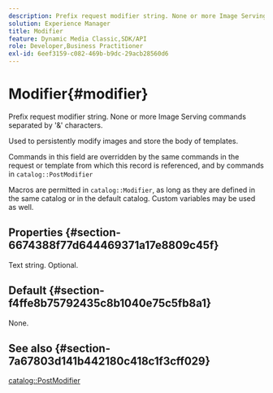 ```yaml
---
description: Prefix request modifier string. None or more Image Serving commands separated by '&' characters.
solution: Experience Manager
title: Modifier
feature: Dynamic Media Classic,SDK/API
role: Developer,Business Practitioner
exl-id: 6eef3159-c082-469b-b9dc-29acb28560d6
---
```

# Modifier{#modifier}

Prefix request modifier string. None or more Image Serving commands separated by '&' characters.

 Used to persistently modify images and store the body of templates.

Commands in this field are overridden by the same commands in the request or template from which this record is referenced, and by commands in `catalog::PostModifier`

Macros are permitted in `catalog::Modifier`, as long as they are defined in the same catalog or in the default catalog. Custom variables may be used as well.

## Properties {#section-6674388f77d644469371a17e8809c45f}

Text string. Optional.

## Default {#section-f4ffe8b75792435c8b1040e75c5fb8a1}

None.

## See also {#section-7a67803d141b442180c418c1f3cff029}

[catalog::PostModifier](../../../../../../is-api/image-catalog/image-serving-api-ref/c-image-catalog-reference/c-image-svg-data-reference/c-image-data-reference/r-postmodifier-cat.md#reference-4bc3738a812b4e7c8a180e27bfbd770b)
